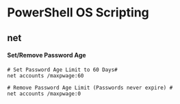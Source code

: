 # PowerShell OS Scripting

## net 

#### Set/Remove Password Age
```dos
# Set Password Age Limit to 60 Days#
net accounts /maxpwage:60

# Remove Password Age Limit (Passwords never expire) #
net accounts /maxpwage:0
```

